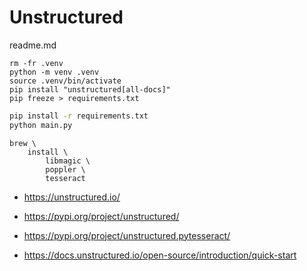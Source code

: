 # Unstructured

readme.md

```shell
rm -fr .venv
python -m venv .venv
source .venv/bin/activate
pip install "unstructured[all-docs]"
pip freeze > requirements.txt
```

```bash
pip install -r requirements.txt
python main.py
```

```shell
brew \
    install \
        libmagic \
        poppler \
        tesseract
```

*   https://unstructured.io/

*   https://pypi.org/project/unstructured/

*   https://pypi.org/project/unstructured.pytesseract/

*   https://docs.unstructured.io/open-source/introduction/quick-start